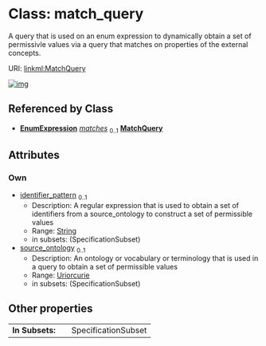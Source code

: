 
# Class: match_query

A query that is used on an enum expression to dynamically obtain a set of permissivle values via a query that  matches on properties of the external concepts.

URI: [linkml:MatchQuery](https://w3id.org/linkml/MatchQuery)


[![img](https://yuml.me/diagram/nofunky;dir:TB/class/[EnumExpression]++-%20matches%200..1>[MatchQuery&#124;identifier_pattern:string%20%3F;source_ontology:uriorcurie%20%3F],[EnumExpression])](https://yuml.me/diagram/nofunky;dir:TB/class/[EnumExpression]++-%20matches%200..1>[MatchQuery&#124;identifier_pattern:string%20%3F;source_ontology:uriorcurie%20%3F],[EnumExpression])

## Referenced by Class

 *  **[EnumExpression](EnumExpression.md)** *[matches](matches.md)*  <sub>0..1</sub>  **[MatchQuery](MatchQuery.md)**

## Attributes


### Own

 * [identifier_pattern](identifier_pattern.md)  <sub>0..1</sub>
     * Description: A regular expression that is used to obtain a set of identifiers from a source_ontology to construct a set of permissible values
     * Range: [String](types/String.md)
     * in subsets: (SpecificationSubset)
 * [source_ontology](source_ontology.md)  <sub>0..1</sub>
     * Description: An ontology or vocabulary or terminology that is used in a query to obtain a set of permissible values
     * Range: [Uriorcurie](types/Uriorcurie.md)
     * in subsets: (SpecificationSubset)

## Other properties

|  |  |  |
| --- | --- | --- |
| **In Subsets:** | | SpecificationSubset |